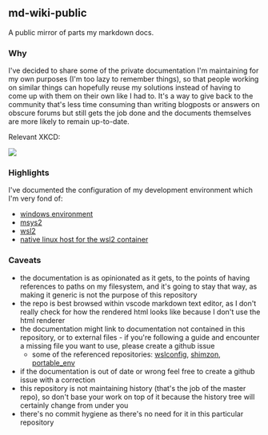 ## md-wiki-public

A public mirror of parts my markdown docs.

### Why

I've decided to share some of the private documentation I'm maintaining for my own purposes (I'm too lazy to remember things), so that people working on similar things can hopefully reuse my solutions instead of having to come up with them on their own like I had to. It's a way to give back to the community that's less time consuming than writing blogposts or answers on obscure forums but still gets the job done and the documents themselves are more likely to remain up-to-date.  

Relevant XKCD:

![](https://imgs.xkcd.com/comics/wisdom_of_the_ancients.png)

### Highlights

I've documented the configuration of my development environment which I'm very fond of:
- [windows environment](software-eng/windows/devenv.md#setup-steps)
- [msys2](software-eng/windows/msys2.md)
- [wsl2](software-eng/windows/wsl2_arch.md)
- [native linux host for the wsl2 container](software-eng/linux/native_wsl_host.md)

### Caveats

- the documentation is as opinionated as it gets, to the points of having references to paths on my filesystem, and it's going to stay that way, as making it generic is not the purpose of this repository
- the repo is best browsed within vscode markdown text editor, as I don't really check for how the rendered html looks like because I don't use the html renderer
- the documentation might link to documentation not contained in this repository, or to external files - if you're following a guide and encounter a missing file you want to use, please create a github issue
    - some of the referenced repositories: [wslconfig](https://github.com/QAston/wslconfig), [shimzon](https://github.com/QAston/shimzon), [portable_env](https://github.com/QAston/portable_env)
- if the documentation is out of date or wrong feel free to create a github issue with a correction
- this repository is not maintaining history (that's the job of the master repo), so don't base your work on top of it because the history tree will certainly change from under you
- there's no commit hygiene as there's no need for it in this particular repository
